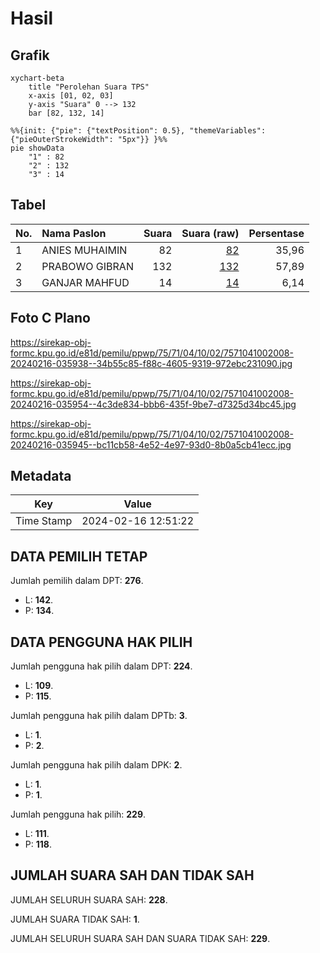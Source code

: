 # Hasil

## Grafik

```mermaid
xychart-beta
    title "Perolehan Suara TPS"
    x-axis [01, 02, 03]
    y-axis "Suara" 0 --> 132
    bar [82, 132, 14]
```

```mermaid
%%{init: {"pie": {"textPosition": 0.5}, "themeVariables": {"pieOuterStrokeWidth": "5px"}} }%%
pie showData
    "1" : 82
    "2" : 132
    "3" : 14
```

## Tabel

| No. | Nama Paslon    | Suara | Suara (raw) | Persentase |
|:--- |:-------------- | -----:| -----------:| ----------:|
| 1   | ANIES MUHAIMIN | 82    | [82][p-1]   | 35,96      |
| 2   | PRABOWO GIBRAN | 132   | [132][p-2]  | 57,89      |
| 3   | GANJAR MAHFUD  | 14    | [14][p-3]   | 6,14       |


[p-1]: https://github.com/gigit-pemilu/pemilu-2024-75-gorontalo/blob/main/pilpres/hitung-suara/sub/75-gorontalo/sub/71-kota-gorontalo/sub/04-dungingi/sub/1002-libuo/sub/008-tps/sub/paslon-1.txt
[p-2]: https://github.com/gigit-pemilu/pemilu-2024-75-gorontalo/blob/main/pilpres/hitung-suara/sub/75-gorontalo/sub/71-kota-gorontalo/sub/04-dungingi/sub/1002-libuo/sub/008-tps/sub/paslon-2.txt
[p-3]: https://github.com/gigit-pemilu/pemilu-2024-75-gorontalo/blob/main/pilpres/hitung-suara/sub/75-gorontalo/sub/71-kota-gorontalo/sub/04-dungingi/sub/1002-libuo/sub/008-tps/sub/paslon-3.txt

## Foto C Plano

https://sirekap-obj-formc.kpu.go.id/e81d/pemilu/ppwp/75/71/04/10/02/7571041002008-20240216-035938--34b55c85-f88c-4605-9319-972ebc231090.jpg

https://sirekap-obj-formc.kpu.go.id/e81d/pemilu/ppwp/75/71/04/10/02/7571041002008-20240216-035954--4c3de834-bbb6-435f-9be7-d7325d34bc45.jpg

https://sirekap-obj-formc.kpu.go.id/e81d/pemilu/ppwp/75/71/04/10/02/7571041002008-20240216-035945--bc11cb58-4e52-4e97-93d0-8b0a5cb41ecc.jpg


## Metadata

| Key        | Value               |
| ---------- | ------------------- |
| Time Stamp | 2024-02-16 12:51:22 |


## DATA PEMILIH TETAP

Jumlah pemilih dalam DPT: **276**.
 * L: **142**.
 * P: **134**.

## DATA PENGGUNA HAK PILIH

Jumlah pengguna hak pilih dalam DPT: **224**.
 * L: **109**.
 * P: **115**.

Jumlah pengguna hak pilih dalam DPTb: **3**.
 * L: **1**.
 * P: **2**.

Jumlah pengguna hak pilih dalam DPK: **2**.
 * L: **1**.
 * P: **1**.

Jumlah pengguna hak pilih: **229**.
 * L: **111**.
 * P: **118**.

## JUMLAH SUARA SAH DAN TIDAK SAH

JUMLAH SELURUH SUARA SAH: **228**.

JUMLAH SUARA TIDAK SAH: **1**.

JUMLAH SELURUH SUARA SAH DAN SUARA TIDAK SAH: **229**.


